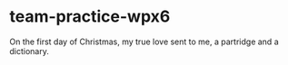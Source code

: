 # team-practice-wpx6

On the first day of Christmas, my true love sent to me, a partridge and a dictionary.